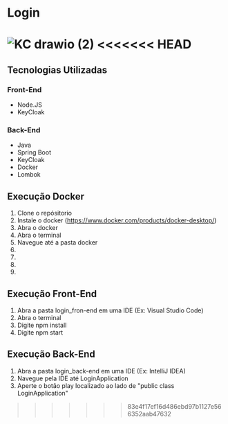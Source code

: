 # Login

![KC drawio (2)](https://user-images.githubusercontent.com/48317736/168608333-84a2c74b-821b-4fc5-8072-0eaf7d958ddd.png)
<<<<<<< HEAD
=======


## Tecnologias Utilizadas

### Front-End
 - Node.JS
 - KeyCloak

### Back-End

 - Java
 - Spring Boot
 - KeyCloak
 - Docker
 - Lombok

## Execução Docker
  
  1. Clone o repósitorio
  2. Instale o docker (https://www.docker.com/products/docker-desktop/)
  3. Abra o docker
  4. Abra o terminal
  5. Navegue até a pasta docker
  6. 
  7.
  8.
  9.


## Execução Front-End
 
  1. Abra a pasta login_fron-end em uma IDE (Ex: Visual Studio Code)
  2. Abra o terminal
  3. Digite npm install
  4. Digite npm start

## Execução Back-End
  
  1. Abra a pasta login_back-end em uma IDE (Ex: IntelliJ IDEA)
  2. Navegue pela IDE até LoginApplication
  3. Aperte o botão play localizado ao lado de "public class LoginApplication"
>>>>>>> 83e4f17ef16d486ebd97b1127e566352aab47632

